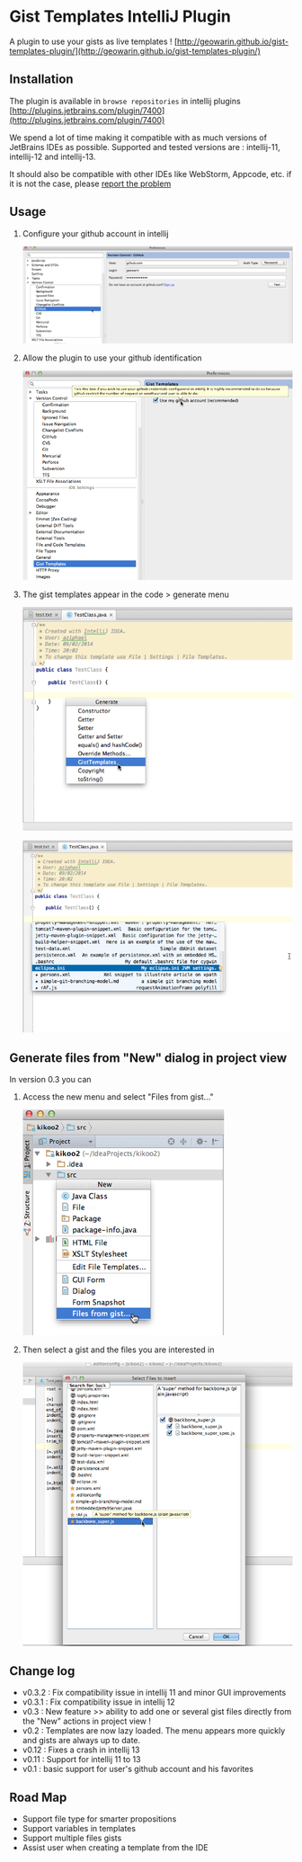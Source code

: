 # Gist Templates IntelliJ Plugin

A plugin to use your gists as live templates !
[http://geowarin.github.io/gist-templates-plugin/](http://geowarin.github.io/gist-templates-plugin/)

## Installation

The plugin is available in `browse repositories` in intellij plugins
[http://plugins.jetbrains.com/plugin/7400](http://plugins.jetbrains.com/plugin/7400)

We spend a lot of time making it compatible with as much versions of JetBrains IDEs as possible.
Supported and tested versions are : intellij-11, intellij-12 and intellij-13.

It should also be compatible with other IDEs like WebStorm, Appcode, etc. if it is not the case, please [report the problem](https://github.com/geowarin/gist-templates-plugin/issues)

## Usage

1. Configure your github account in intellij

	![image](/images/github-settings.png)

2. Allow the plugin to use your github identification

	![image](/images/plugin-settings.png)

3. The gist templates appear in the code > generate menu

	![image](/images/generate.png)

	![image](/images/templates.png)

## Generate files from "New" dialog in project view

In version 0.3 you can

1. Access the new menu and select "Files from gist..."

	![image](/images/generateProject.png)

2. Then select a gist and the files you are interested in

	![image](/images/generateProject-2.png)

## Change log

* v0.3.2 : Fix compatibility issue in intellij 11 and minor GUI improvements
* v0.3.1 : Fix compatibility issue in intellij 12
* v0.3 : New feature >> ability to add one or several gist files directly from the "New" actions in project view !
* v0.2 : Templates are now lazy loaded. The menu appears more quickly and gists are always up to date.
* v0.12 : Fixes a crash in intellij 13
* v0.11 : Support for intellij 11 to 13
* v0.1 : basic support for user's github account and his favorites


## Road Map

* Support file type for smarter propositions
* Support variables in templates
* Support multiple files gists
* Assist user when creating a template from the IDE